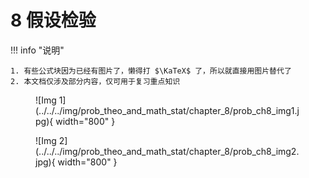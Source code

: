 # 8 假设检验

<!-- !!! tip "说明"

    本文档正在更新中…… -->

!!! info "说明"

    1. 有些公式块因为已经有图片了，懒得打 $\KaTeX$ 了，所以就直接用图片替代了
    2. 本文档仅涉及部分内容，仅可用于复习重点知识

<figure markdown="span">
    ![Img 1](../../../img/prob_theo_and_math_stat/chapter_8/prob_ch8_img1.jpg){ width="800" }
</figure>

<figure markdown="span">
    ![Img 2](../../../img/prob_theo_and_math_stat/chapter_8/prob_ch8_img2.jpg){ width="800" }
</figure>